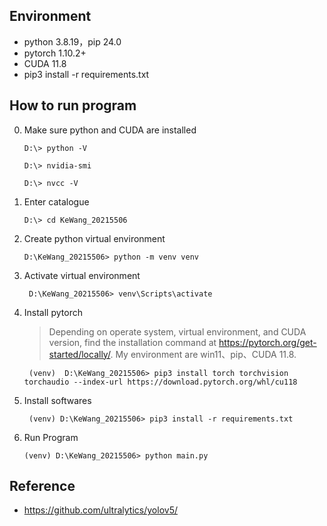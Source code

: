 ## Environment

- python 3.8.19，pip 24.0
- pytorch 1.10.2+
- CUDA 11.8
- pip3 install -r requirements.txt


## How to run program

0. Make sure python and CUDA are installed

    ```
    D:\> python -V
   
    D:\> nvidia-smi
   
    D:\> nvcc -V
    ```

   
1. Enter catalogue

    ```
    D:\> cd KeWang_20215506
    ```

3. Create python virtual environment

    ```
    D:\KeWang_20215506> python -m venv venv
    ```

4. Activate virtual environment

    ```
     D:\KeWang_20215506> venv\Scripts\activate
    ```

6. Install pytorch
   
    > Depending on operate system, virtual environment, and CUDA version, find the installation command at https://pytorch.org/get-started/locally/. My environment are win11、pip、CUDA 11.8.
   
    ```
     (venv)  D:\KeWang_20215506> pip3 install torch torchvision torchaudio --index-url https://download.pytorch.org/whl/cu118
    ```
   
7. Install softwares
   
    ```
     (venv) D:\KeWang_20215506> pip3 install -r requirements.txt
    ```
   
9. Run Program

    ```
    (venv) D:\KeWang_20215506> python main.py
    ```

## Reference
- https://github.com/ultralytics/yolov5/
